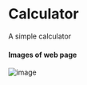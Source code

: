 # Calculator
A simple calculator

#### Images of web page

![image](https://user-images.githubusercontent.com/119752825/217080953-39f15662-45b5-4168-aece-2f50a33cb826.png)

